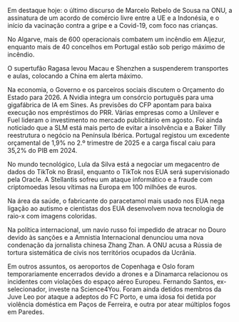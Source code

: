 Em destaque hoje: o último discurso de Marcelo Rebelo de Sousa na ONU, a assinatura de um acordo de comércio livre entre a UE e a Indonésia, e o início da vacinação contra a gripe e a Covid-19, com foco nas crianças.

No Algarve, mais de 600 operacionais combatem um incêndio em Aljezur, enquanto mais de 40 concelhos em Portugal estão sob perigo máximo de incêndio.

O supertufão Ragasa levou Macau e Shenzhen a suspenderem transportes e aulas, colocando a China em alerta máximo.

Na economia, o Governo e os parceiros sociais discutem o Orçamento do Estado para 2026. A Nvidia integra um consórcio português para uma gigafábrica de IA em Sines. As previsões do CFP apontam para baixa execução nos empréstimos do PRR. Várias empresas como a Unilever e Fuel lideram o investimento no mercado publicitário em agosto. Foi ainda noticiado que a SLM está mais perto de evitar a insolvência e a Baker Tilly reestrutura o negócio na Península Ibérica. Portugal registou um excedente orçamental de 1,9% no 2.º trimestre de 2025 e a carga fiscal caiu para 35,2% do PIB em 2024.

No mundo tecnológico, Lula da Silva está a negociar um megacentro de dados do TikTok no Brasil, enquanto o TikTok nos EUA será supervisionado pela Oracle. A Stellantis sofreu um ataque informático e a fraude com criptomoedas lesou vítimas na Europa em 100 milhões de euros.

Na área da saúde, o fabricante do paracetamol mais usado nos EUA nega ligação ao autismo e cientistas dos EUA desenvolvem nova tecnologia de raio-x com imagens coloridas.

Na política internacional, um navio russo foi impedido de atracar no Douro devido às sanções e a Amnistia Internacional denunciou uma nova condenação da jornalista chinesa Zhang Zhan. A ONU acusa a Rússia de tortura sistemática de civis nos territórios ocupados da Ucrânia.

Em outros assuntos, os aeroportos de Copenhaga e Oslo foram temporariamente encerrados devido a drones e a Dinamarca relacionou os incidentes com violações do espaço aéreo Europeu. Fernando Santos, ex-selecionador, investe na Science4You. Foram ainda detidos membros da Juve Leo por ataque a adeptos do FC Porto, e uma idosa foi detida por violência doméstica em Paços de Ferreira, e outra por atear múltiplos fogos em Paredes.